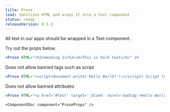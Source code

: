```yaml
---
title: Prose
lead: Sanitizes HTML and wraps it into a text component
status: ready
releaseVersion: 0.5.2
---
```


All text in our apps should be wrapped in a Text component.

Try out the props below.

```.jsx
<Prose HTML="<h2>Heading 2</h2><b>This is bold text</b>" />
```

Does not allow banned tags such as script
```.jsx
<Prose HTML="<script>document.write('Hello World!');</script> Script tags wont show up" />
```

Does not allow banned attributes
```.jsx
<Prose HTML="<a href='#Test' target='_blank' norel='badtag'>Hello World!</a>" />
```

```!jsx
<ComponentDoc component="ProseProps" />
```

